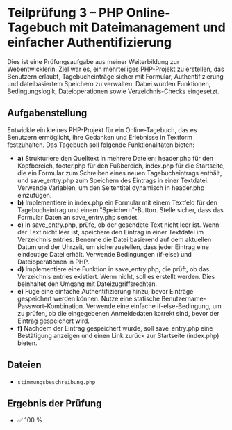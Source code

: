 # Teilprüfung 3 – PHP Online-Tagebuch mit Dateimanagement und einfacher Authentifizierung

Dies ist eine Prüfungsaufgabe aus meiner Weiterbildung zur Webentwicklerin.
Ziel war es, ein mehrteiliges PHP-Projekt zu erstellen, das Benutzern erlaubt, Tagebucheinträge sicher mit Formular, Authentifizierung und dateibasiertem Speichern zu verwalten. Dabei wurden Funktionen, Bedingungslogik, Dateioperationen sowie Verzeichnis-Checks eingesetzt.


## Aufgabenstellung

Entwickle ein kleines PHP-Projekt für ein Online-Tagebuch, das es Benutzern ermöglicht, ihre Gedanken und Erlebnisse in Textform festzuhalten. Das Tagebuch soll folgende Funktionalitäten bieten:

- **a)** Strukturiere den Quelltext in mehrere Dateien: header.php für den Kopfbereich, footer.php für den Fußbereich, index.php für die Startseite, die ein Formular zum Schreiben eines neuen Tagebucheintrags enthält, und save_entry.php zum Speichern des Eintrags in einer Textdatei. Verwende Variablen, um den Seitentitel dynamisch in header.php einzufügen.
- **b)** Implementiere in index.php ein Formular mit einem Textfeld für den Tagebucheintrag und einem "Speichern"-Button. Stelle sicher, dass das Formular Daten an save_entry.php sendet.
- **c)** In save_entry.php, prüfe, ob der gesendete Text nicht leer ist. Wenn der Text nicht leer ist, speichere den Eintrag in einer Textdatei im Verzeichnis entries. Benenne die Datei basierend auf dem aktuellen Datum und der Uhrzeit, um sicherzustellen, dass jeder Eintrag eine eindeutige Datei erhält. Verwende Bedingungen (if-else) und Dateioperationen in PHP.
- **d)** Implementiere eine Funktion in save_entry.php, die prüft, ob das Verzeichnis entries existiert. Wenn nicht, soll es erstellt werden. Dies beinhaltet den Umgang mit Dateizugriffsrechten.
- **e)** Füge eine einfache Authentifizierung hinzu, bevor Einträge gespeichert werden können. Nutze eine statische Benutzername-Passwort-Kombination. Verwende eine einfache if-else-Bedingung, um zu prüfen, ob die eingegebenen Anmeldedaten korrekt sind, bevor der Eintrag gespeichert wird.
- **f)** Nachdem der Eintrag gespeichert wurde, soll save_entry.php eine Bestätigung anzeigen und einen Link zurück zur Startseite (index.php) bieten. 


## Dateien

- `stimmungsbeschreibung.php`



## Ergebnis der Prüfung

- ✅ 100 %
